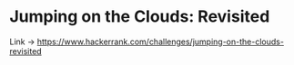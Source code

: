# Jumping on the Clouds: Revisited

Link -> https://www.hackerrank.com/challenges/jumping-on-the-clouds-revisited
